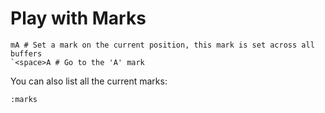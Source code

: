 # Play with Marks

    mA # Set a mark on the current position, this mark is set across all buffers
    `<space>A # Go to the 'A' mark

You can also list all the current marks:

    :marks
